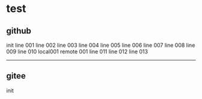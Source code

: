 # test

## github

init
line 001
line 002
line 003
line 004
line 005
line 006
line 007
line 008
line 009
line 010
local001
remote 001
line 011
line 012
line
013

---

## gitee

init
